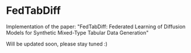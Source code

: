 # FedTabDiff
Implementation of the paper: "FedTabDiff: Federated Learning of Diffusion Models for Synthetic Mixed-Type Tabular Data Generation"

Will be updated soon, please stay tuned :)
